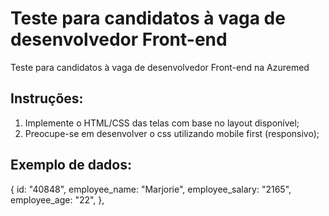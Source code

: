 # Teste para candidatos à vaga de desenvolvedor Front-end
Teste para candidatos à vaga de desenvolvedor Front-end na Azuremed

## Instruções:

1. Implemente o HTML/CSS das telas com base no layout disponível;
2. Preocupe-se em desenvolver o css utilizando mobile first (responsivo);

## Exemplo de dados:

{
    id: "40848",
    employee_name: "Marjorie",
    employee_salary: "2165",
    employee_age: "22",
},

